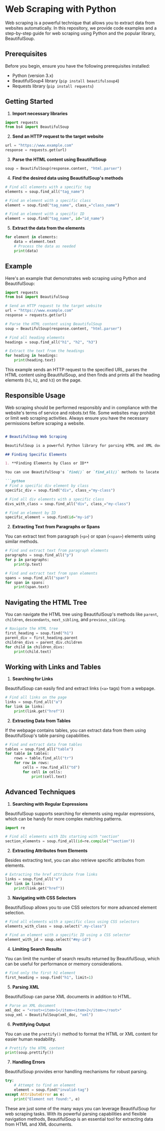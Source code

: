 # Web Scraping with Python

Web scraping is a powerful technique that allows you to extract data from websites automatically. In this repository, we provide code examples and a step-by-step guide for web scraping using Python and the popular library, BeautifulSoup.

## Prerequisites

Before you begin, ensure you have the following prerequisites installed:

- Python (version 3.x)
- BeautifulSoup4 library (`pip install beautifulsoup4`)
- Requests library (`pip install requests`)

## Getting Started

1. **Import necessary libraries**

```python
import requests
from bs4 import BeautifulSoup
```

2. **Send an HTTP request to the target website**

```python
url = "https://www.example.com"
response = requests.get(url)
```

3. **Parse the HTML content using BeautifulSoup**

```python
soup = BeautifulSoup(response.content, "html.parser")
```

4. **Find the desired data using BeautifulSoup's methods**

```python
# Find all elements with a specific tag
elements = soup.find_all("tag_name")

# Find an element with a specific class
element = soup.find("tag_name", class_="class_name")

# Find an element with a specific ID
element = soup.find("tag_name", id="id_name")
```

5. **Extract the data from the elements**

```python
for element in elements:
    data = element.text
    # Process the data as needed
    print(data)
```

## Example

Here's an example that demonstrates web scraping using Python and BeautifulSoup:

```python
import requests
from bs4 import BeautifulSoup

# Send an HTTP request to the target website
url = "https://www.example.com"
response = requests.get(url)

# Parse the HTML content using BeautifulSoup
soup = BeautifulSoup(response.content, "html.parser")

# Find all heading elements
headings = soup.find_all("h1", "h2", "h3")

# Extract the text from the headings
for heading in headings:
    print(heading.text)
```

This example sends an HTTP request to the specified URL, parses the HTML content using BeautifulSoup, and then finds and prints all the heading elements (`h1`, `h2`, and `h3`) on the page.

## Responsible Usage

Web scraping should be performed responsibly and in compliance with the website's terms of service and robots.txt file. Some websites may prohibit or limit web scraping activities. Always ensure you have the necessary permissions before scraping a website.
```markdown

# BeautifulSoup Web Scraping

BeautifulSoup is a powerful Python library for parsing HTML and XML documents, making it an excellent tool for web scraping tasks. Here are some common ways to use BeautifulSoup for web scraping.

## Finding Specific Elements

1. **Finding Elements by Class or ID**

You can use BeautifulSoup's `find()` or `find_all()` methods to locate specific elements by their class or ID attributes.

```python
# Find a specific div element by class
specific_div = soup.find("div", class_="my-class")

# Find all div elements with a specific class
divs_with_class = soup.find_all("div", class_="my-class")

# Find an element by ID
specific_element = soup.find(id="my-id")
```

2. **Extracting Text from Paragraphs or Spans**

You can extract text from paragraph (`<p>`) or span (`<span>`) elements using similar methods.

```python
# Find and extract text from paragraph elements
paragraphs = soup.find_all("p")
for p in paragraphs:
    print(p.text)

# Find and extract text from span elements
spans = soup.find_all("span")
for span in spans:
    print(span.text)
```

## Navigating the HTML Tree

You can navigate the HTML tree using BeautifulSoup's methods like `parent`, `children`, `descendants`, `next_sibling`, and `previous_sibling`.

```python
# Navigate the HTML tree
first_heading = soup.find("h1")
parent_div = first_heading.parent
children_divs = parent_div.children
for child in children_divs:
    print(child.text)
```

## Working with Links and Tables

1. **Searching for Links**

BeautifulSoup can easily find and extract links (`<a>` tags) from a webpage.

```python
# Find all links on the page
links = soup.find_all("a")
for link in links:
    print(link.get("href"))
```

2. **Extracting Data from Tables**

If the webpage contains tables, you can extract data from them using BeautifulSoup's table parsing capabilities.

```python
# Find and extract data from tables
tables = soup.find_all("table")
for table in tables:
    rows = table.find_all("tr")
    for row in rows:
        cells = row.find_all("td")
        for cell in cells:
            print(cell.text)
```

## Advanced Techniques

1. **Searching with Regular Expressions**

BeautifulSoup supports searching for elements using regular expressions, which can be handy for more complex matching patterns.

```python
import re

# Find all elements with IDs starting with "section"
section_elements = soup.find_all(id=re.compile("^section"))
```

2. **Extracting Attributes from Elements**

Besides extracting text, you can also retrieve specific attributes from elements.

```python
# Extracting the href attribute from links
links = soup.find_all("a")
for link in links:
    print(link.get("href"))
```

3. **Navigating with CSS Selectors**

BeautifulSoup allows you to use CSS selectors for more advanced element selection.

```python
# Find all elements with a specific class using CSS selectors
elements_with_class = soup.select(".my-class")

# Find an element with a specific ID using a CSS selector
element_with_id = soup.select("#my-id")
```

4. **Limiting Search Results**

You can limit the number of search results returned by BeautifulSoup, which can be useful for performance or memory considerations.

```python
# Find only the first h1 element
first_heading = soup.find("h1", limit=1)
```

5. **Parsing XML**

BeautifulSoup can parse XML documents in addition to HTML.

```python
# Parse an XML document
xml_doc = "<root><item>1</item><item>2</item></root>"
soup_xml = BeautifulSoup(xml_doc, "xml")
```

6. **Prettifying Output**

You can use the `prettify()` method to format the HTML or XML content for easier human readability.

```python
# Prettify the HTML content
print(soup.prettify())
```

7. **Handling Errors**

BeautifulSoup provides error handling mechanisms for robust parsing.

```python
try:
    # Attempt to find an element
    element = soup.find("invalid-tag")
except AttributeError as e:
    print("Element not found:", e)
```

These are just some of the many ways you can leverage BeautifulSoup for web scraping tasks. With its powerful parsing capabilities and flexible navigation methods, BeautifulSoup is an essential tool for extracting data from HTML and XML documents.
